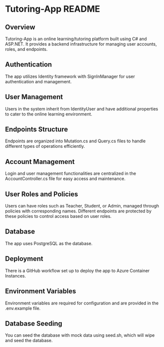 # Tutoring-App README

## Overview
Tutoring-App is an online learning/tutoring platform built using C# and ASP.NET. It provides a backend infrastructure for managing user accounts, roles, and endpoints.

## Authentication
The app utilizes Identity framework with SignInManager for user authentication and management.

## User Management
Users in the system inherit from IdentityUser and have additional properties to cater to the online learning environment.

## Endpoints Structure
Endpoints are organized into Mutation.cs and Query.cs files to handle different types of operations efficiently.

## Account Management
Login and user management functionalities are centralized in the AccountController.cs file for easy access and maintenance.

## User Roles and Policies
Users can have roles such as Teacher, Student, or Admin, managed through policies with corresponding names. Different endpoints are protected by these policies to control access based on user roles.

## Database
The app uses PostgreSQL as the database.

## Deployment
There is a GitHub workflow set up to deploy the app to Azure Container Instances.

## Environment Variables
Environment variables are required for configuration and are provided in the .env.example file.

## Database Seeding
You can seed the database with mock data using seed.sh, which will wipe and seed the database.